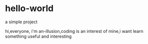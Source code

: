 # hello-world
a simple project 

hi,everyone,
  i'm an-illusion,coding is an interest of mine,i want learn something useful and interesting 
